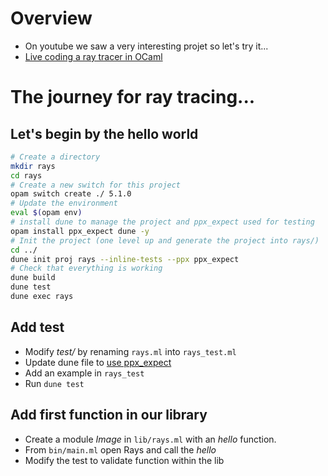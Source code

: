 # Overview

- On youtube we saw a very interesting projet so let's try it...
- [Live coding a ray tracer in OCaml](https://www.youtube.com/watch?v=D_esyWms6zY&list=PL844gPdJQcO3_AuwU6HljB4suqY-wWjOO&index=2&pp=iAQB)

# The journey for ray tracing...

## Let's begin by the hello world

```sh
# Create a directory
mkdir rays
cd rays
# Create a new switch for this project
opam switch create ./ 5.1.0
# Update the environment
eval $(opam env)
# install dune to manage the project and ppx_expect used for testing
opam install ppx_expect dune -y
# Init the project (one level up and generate the project into rays/)
cd ../
dune init proj rays --inline-tests --ppx ppx_expect
# Check that everything is working
dune build
dune test
dune exec rays
```
## Add test

- Modify *test/* by renaming `rays.ml` into `rays_test.ml`
- Update dune file to [use ppx_expect](https://dune.readthedocs.io/en/stable/tests.html)
- Add an example in `rays_test`
- Run `dune test`

## Add first function in our library

- Create a module *Image* in `lib/rays.ml` with an *hello* function.
- From `bin/main.ml` open Rays and call the *hello*
- Modify the test to validate function within the lib
